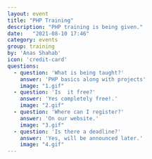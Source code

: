 ```yaml
---
layout: event
title: "PHP Training"
description: "PHP training is being given."
date:   "2021-08-10 17:46"
category: events
group: training
by: 'Anas Shahab'
icon: 'credit-card'
questions:
  - question: 'What is being taught?'
    answer: 'PHP basics along with projects'
    image: "1.gif"
  - question: 'Is  it free?'
    answer: 'Yes completely free!.'
    image: "2.gif"
  - question: 'Where can I register?'
    answer: 'On our website.'
    image: "3.gif"
  - question: 'Is there a deadline?'
    answer: 'Yes, will be announced later.'
    image: "4.gif"
---
```

